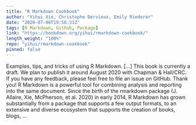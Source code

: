 ```yaml
---
title: "R Markdown Cookbook"
author: "Yihui Xie, Christophe Dervieux, Emily Riederer"
date: "2020-07-08T19:56:31Z"
tags: [R Markdown, Github, Package]
link: "https://bookdown.org/yihui/rmarkdown-cookbook/"
length_weight: "100%"
repo: "yihui/rmarkdown-cookbook"
pinned: false
---
```


Examples, tips, and tricks of using R Markdown. [...] This book is currently a draft. We plan to publish it around August 2020 with Chapman & Hall/CRC. If you have any feedback, please feel free to file an issue on GitHub. Thank you! R Markdown is a powerful tool for combining analysis and reporting into the same document. Since the birth of the rmarkdown package (J. Allaire, Xie, McPherson, et al. 2020) in early 2014, R Markdown has grown substantially from a package that supports a few output formats, to an extensive and diverse ecosystem that supports the creation of books, blogs, ...
